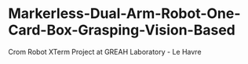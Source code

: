 # Markerless-Dual-Arm-Robot-One-Card-Box-Grasping-Vision-Based
Crom Robot XTerm Project at GREAH Laboratory - Le Havre
